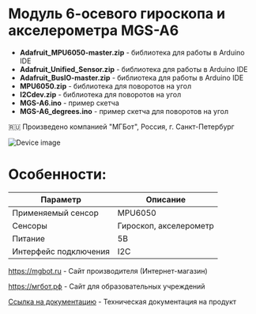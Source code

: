 # Модуль 6-осевого гироскопа и акселерометра MGS-A6 

- **Adafruit_MPU6050-master.zip** - библиотека для работы в Arduino IDE
- **Adafruit_Unified_Sensor.zip** - библиотека для работы в Arduino IDE
- **Adafruit_BusIO-master.zip** - библиотека для работы в Arduino IDE
- **MPU6050.zip** - библиотека для поворотов на угол
- **I2Cdev.zip** - библиотека для поворотов на угол
- **MGS-A6.ino** - пример скетча
- **MGS-A6_degrees.ino** - пример скетча для поворотов на угол

🇷🇺 Произведено компанией "МГБот", Россия, г. Санкт-Петербург

![Device image](https://books.mgbot.ru/images/MGS-A6.PNG)

# Особенности:

| Параметр    | Описание |
| ----------- | -----------|
| Применяемый сенсор    | MPU6050|
| Сенсоры      | Гироскоп, акселерометр |
| Питание     | 5В|
| Интерфейс подключения      | I2C|

https://mgbot.ru  - Сайт производителя (Интернет-магазин)

https://мгбот.рф  - Сайт для образовательных учреждений

[Ссылка на документацию](https://books.mgbot.ru/devices/MGS-A6.pdf) - Техническая документация на продукт
